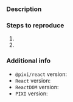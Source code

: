 <!--
Thank you very much for helping improving this library
-->

### Description



### Steps to reproduce

1.
2.

### Additional info

- `@pixi/react` version:
- `React` version:
- `ReactDOM` version:
- `PIXI` version:
